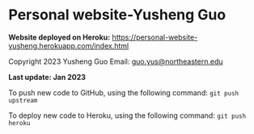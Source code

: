 # Personal website-Yusheng Guo

**Website deployed on Heroku:**
<https://personal-website-yusheng.herokuapp.com/index.html>

Copyright 2023 Yusheng Guo
Email: guo.yus@northeastern.edu

**Last update: Jan 2023**

To push new code to GitHub, using the following command:
`git push upstream`

To deploy new code to Heroku, using the following command:
`git push heroku`

